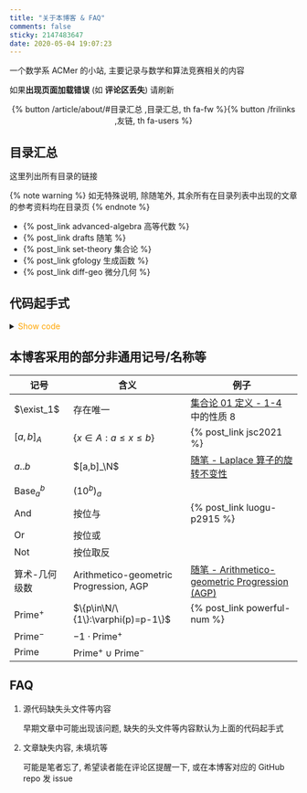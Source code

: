 ```yaml
---
title: "关于本博客 & FAQ"
comments: false
sticky: 2147483647
date: 2020-05-04 19:07:23
---
```


一个数学系 ACMer 的小站, 主要记录与数学和算法竞赛相关的内容

如果**出现页面加载错误** (如 **评论区丢失**) 请刷新

<div style="text-align: center;"><div>{% button /article/about/#目录汇总 ,目录汇总, th fa-fw %}{% button /frilinks ,友链, th fa-users %}</div></div>

<!-- more -->

## 目录汇总

这里列出所有目录的链接

{% note warning %}
如无特殊说明, 除随笔外, 其余所有在目录列表中出现的文章的参考资料均在目录页
{% endnote %}

- {% post_link advanced-algebra 高等代数 %}
- {% post_link drafts 随笔 %}
- {% post_link set-theory 集合论 %}
- {% post_link gfology 生成函数 %}
- {% post_link diff-geo 微分几何 %}

## 代码起手式

<details>
<summary><font color='orange'>Show code</font></summary>

{% include_code lang:cpp about/init.cpp %}

</details>

## 本博客采用的部分非通用记号/名称等

| 记号                      | 含义                                   | 例子                                                                   |
| ------------------------- | -------------------------------------- | ---------------------------------------------------------------------- |
| $\exist_1$                | 存在唯一                               | [集合论 01 定义 - 1-4](/article/set-theory/0001/#def-1-4) 中的性质 8   |
| $[a,b]_A$                 | $\{x\in A:a\leqslant x\leqslant b\}$   | {% post_link jsc2021 %}                                                |
| $a..b$                    | $[a,b]_\N$                             | [随笔 - Laplace 算子的旋转不变性](/article/draft/0019/)                |
| $\operatorname{Base}_a^b$ | $(10^b)_a$                             |
| $\operatorname{And}$      | 按位与                                 | {% post_link luogu-p2915 %}                                            |
| $\operatorname{Or}$       | 按位或                                 |
| $\operatorname{Not}$      | 按位取反                               |
| 算术-几何级数             | Arithmetico-geometric Progression, AGP | [随笔 - Arithmetico-geometric Progression (AGP)](/article/draft/0014/) |
| $\text{Prime}^+$          | $\{p\in\N/\{1\}:\varphi(p)=p-1\}$      | {% post_link powerful-num %}                                           |
| $\text{Prime}^-$          | $-1\cdot\text{Prime}^+$                |                                                                        |
| $\text{Prime}$            | $\text{Prime}^+\cup\text{Prime}^-$     |                                                                        |

## FAQ

1. 源代码缺失头文件等内容

   早期文章中可能出现该问题, 缺失的头文件等内容默认为上面的代码起手式

1. 文章缺失内容, 未填坑等

   可能是笔者忘了, 希望读者能在评论区提醒一下, 或在本博客对应的 GitHub repo 发 issue
